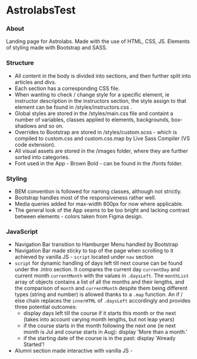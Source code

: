 # AstrolabsTest
### About
Landing page for Astrolabs. Made with the use of HTML, CSS, JS. Elements of styling made with Bootstrap and SASS. 
### Structure
- All content in the body is divided into sections, and then further split into articles and divs. 
- Each section has a corresponding CSS file.
- When wanting to check / change style for a specific element, ie instructor description in the instructors section, the style assign to that element
can be found in /styles/instructors.css .
- Global styles are stored in the /styles/main.css file and containt a number of variables, classes applied to <a> elements, backgrounds, box-shadows and so on.
- Overrides to Bootstrap are stored in /styles/custom.scss - which is compiled to custom.css and custom.css.map by Live Sass Compiler (VS code extension).
- All visual assets are stored in the /images folder, where they are further sorted into categories.
- Font used in the App - Brown Bold - can be found in the /fonts folder.
### Styling
- BEM convention is followed for naming classes, although not strictly. 
- Bootstrap handles most of the responsiveness rather well.
- Media queries added for max-width 800px for now where applicable.
- The general look of the App seams to be too bright and lacking contrast between elements - colors taken from Figma design.
### JavaScript
- Navigation Bar transition to Hamburger Menu handled by Bootstrap
- Navigation Bar made sticky to top of the page when scrolling to it achieved by vanilla JS - `script` located under `nav` section
- `script` for dynamic handling of days left till next course can be found under the .intro section. It compares the current day `currentDay` and current month `currentMonth`
  with the values in `.daysLeft`. The `monthList` array of objects contains a list of all the months and their lengths, and the comparison of `month` and `currentMonth`
  despite them being different types (string and number) is allowed thanks to a `.map` function. 
  An if / else chain replaces the `innerHTML` of `.daysLeft` accordingly and provides three potential outcomes: 
  - display days left till the course if it starts this month or the next (takes into account varying month lengths, but not leap years)
  - if the course starts in the month following the next one (ie next month is Jul and course starts in Aug): display 'More than a month.'
  - if the starting date of the course is in the past: display 'Already Started'!
- Alumni section made interactive with vanilla JS - <script> can be found inside the .alumni section. All the alumni along with relevant information are stored in 
  `testimonialArr` array of objects. Initially the 'middle' of the array populates the relevant div's innerHTML. Upon user selection of radio button an `onclick` event
  is executed that triggers `change` and `addAnim` functions that set the innerHTML accordingly and start a fade in animation. Upon mouse leave of the radio button area,
  the `removeAnim` function is executed which removes the animated class from the divs so that it can be re-applied on next click.
- Carousel in .promo section implemented using Glide JS. Very easy to work with and straightforward configuration. Had some issues finding the right CDN to link the script and 
  styling, as they cannot be read from node_modules
- Accordion in .FAQ section and modals handled by Bootstrap. Modals scaled down on mobile with CSS transform.


